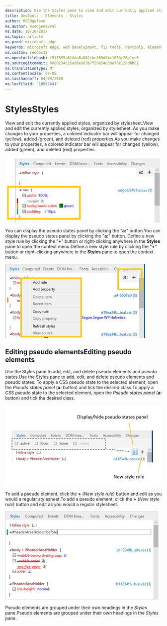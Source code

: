 ```yaml
---
description: Use the Styles pane to view and edit currently applied styles and pseudo elements
title: DevTools - Elements - Styles
author: MSEdgeTeam
ms.author: msedgedevrel
ms.date: 10/10/2017
ms.topic: article
ms.prod: microsoft-edge
keywords: microsoft edge, web development, f12 tools, devtools, elements, styles, pseudo state, pseudo classe, pseudo element
ms.custom: seodec18
ms.openlocfilehash: f517595a61dda8a802cbc368d84c1036c26e1ee0
ms.sourcegitcommit: 6860234c25a8be863b7f29a54838e78e120dbb62
ms.translationtype: MT
ms.contentlocale: de-DE
ms.lasthandoff: 04/09/2020
ms.locfileid: "10567641"
---
```

# <span data-ttu-id="73686-104">Styles</span><span class="sxs-lookup"><span data-stu-id="73686-104">Styles</span></span>
<span data-ttu-id="73686-105">View and edit the currently applied styles, organized by stylesheet.</span><span class="sxs-lookup"><span data-stu-id="73686-105">View and edit the currently applied styles, organized by stylesheet.</span></span>  <span data-ttu-id="73686-106">As you make changes to your properties, a colored indicator bar will appear for changed (yellow), added (green), and deleted (red) properties.</span><span class="sxs-lookup"><span data-stu-id="73686-106">As you make changes to your properties, a colored indicator bar will appear for changed (yellow), added (green), and deleted (red) properties.</span></span>

![Styles pane](../media/elements_styles.png)

<span data-ttu-id="73686-108">You can display the pseudo states panel by clicking the "**a:**" button.</span><span class="sxs-lookup"><span data-stu-id="73686-108">You can display the pseudo states panel by clicking the "**a:**" button.</span></span> <span data-ttu-id="73686-109">Define a new style rule by clicking the "**+**" button or right-clicking anywhere in the **Styles** pane to open the context menu.</span><span class="sxs-lookup"><span data-stu-id="73686-109">Define a new style rule by clicking the "**+**" button or right-clicking anywhere in the **Styles** pane to open the context menu.</span></span>

![Styles pane buttons and context menu](../media/elements_styles_buttons.png)

## <span data-ttu-id="73686-111">Editing pseudo elements</span><span class="sxs-lookup"><span data-stu-id="73686-111">Editing pseudo elements</span></span>

<span data-ttu-id="73686-112">Use the Styles pane to add, edit, and delete pseudo elements and pseudo states.</span><span class="sxs-lookup"><span data-stu-id="73686-112">Use the Styles pane to add, edit, and delete pseudo elements and pseudo states.</span></span> <span data-ttu-id="73686-113">To apply a CSS pseudo state to the selected element, open the *Pseudo states panel* (**a:** button) and tick the desired class.</span><span class="sxs-lookup"><span data-stu-id="73686-113">To apply a CSS pseudo state to the selected element, open the *Pseudo states panel* (**a:** button) and tick the desired class.</span></span>

![Pseudo classes in Styles pane](../media/elements_styles_pseudo_states.png)

<span data-ttu-id="73686-115">To add a pseudo element, click the **+** (*New style rule*) button and edit as you would a regular stylesheet.</span><span class="sxs-lookup"><span data-stu-id="73686-115">To add a pseudo element, click the **+** (*New style rule*) button and edit as you would a regular stylesheet.</span></span>

![Adding a pseudo element from the Styles pane](../media/elements_styles_pseudo_element.png)

<span data-ttu-id="73686-117">Pseudo elements are grouped under their own headings in the *Styles* pane.</span><span class="sxs-lookup"><span data-stu-id="73686-117">Pseudo elements are grouped under their own headings in the *Styles* pane.</span></span>